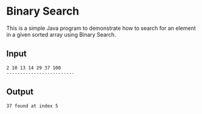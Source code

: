 # Binary Search

This is a simple Java program to demonstrate how to search for an 
element in a given sorted array using Binary Search.

## Input

```shell script
2 10 13 14 29 37 100 
-------------------------
```

## Output

```shell script
37 found at index 5
```
